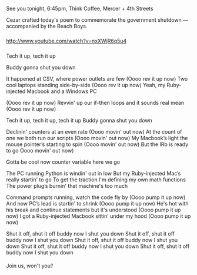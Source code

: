 See you tonight, 6:45pm, Think Coffee, Mercer + 4th Streets

Cezar crafted today's poem to commemorate the government shutdown — accompanied by the Beach Boys.

#####

http://www.youtube.com/watch?v=nxXWjR6q5u4

#####

Tech it up, tech it up

Buddy gonna shut you down

It happened at CSV, where power outlets are few
(Oooo rev it up now)
Two cool laptops standing side-by-side
(Oooo rev it up now)
Yeah, my Ruby-injected Macbook and a Windows PC

(Oooo rev it up now)
Revvin' up our if-then loops and it sounds real mean
(Oooo rev it up now)

Tech it up, tech it up, tech it up
Buddy gonna shut you down

Declinin' counters at an even rate
(Oooo movin' out now)
At the count of one we both run our scripts
(Oooo movin' out now)
My Macbook’s light the mouse pointer’s starting to spin
(Oooo movin' out now)
But the IRb is ready to go
Oooo movin' out now)

Gotta be cool now counter variable here we go

The PC running Python is windin' out in low
But my Ruby-injected Mac’s really startin' to go
To get the traction I'm defining my own math functions
The power plug’s burnin' that machine's too much

Command prompts running, watch the code fly by
(Oooo pump it up now)
And now PC’s lead is startin' to shrink
(Oooo pump it up now)
He's hot with his break and continue statements but it's understood
(Oooo pump it up now)
I got a Ruby-injected Macbook sittin' under my hood
(Oooo pump it up now)

Shut it off, shut it off buddy now I shut you down
Shut it off, shut it off buddy now I shut you down
Shut it off, shut it off buddy now I shut you down
Shut it off, shut it off buddy now I shut you down
Shut it off, shut it off buddy now I shut you down 

####

Join us, won't you?